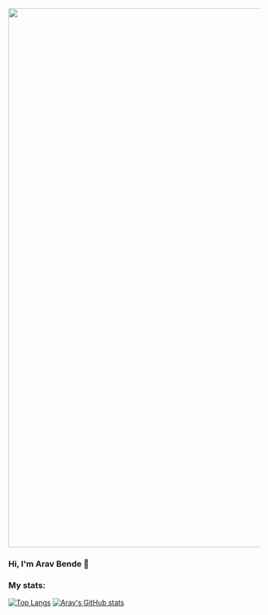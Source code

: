 <img align="top" width="1080px" src="https://imgs.search.brave.com/IzCr80wAHANEu-0ABlqMHqlfiPLXTP_V4C-___GZ_c4/rs:fit:1200:1200:1/g:ce/aHR0cHM6Ly9zdGF0/aWMudmVjdGVlenku/Y29tL3N5c3RlbS9y/ZXNvdXJjZXMvcHJl/dmlld3MvMDAyLzU2/OC80MDMvbGFyZ2Vf/MngvbW91bnRhaW4t/bmlnaHQtc2t5LWxh/bmRzY2FwZS12ZWN0/b3IuanBn" />

### Hi, I'm Arav Bende 👋

### My stats:
[![Top Langs](https://github-readme-stats.vercel.app/api/top-langs/?username=AravBende&show_icons=true&theme=dark)](https://github.com/AravBende/github-readme-stats) [![Arav's GitHub stats](https://github-readme-stats.vercel.app/api?username=AravBende&show_icons=true&theme=dark)](https://github.com/AravBende/github-readme-stats)

<!--
**AravBende/AravBende** is a ✨ _special_ ✨ repository because its `README.md` (this file) appears on your GitHub profile.

Here are some ideas to get you started:

- 🔭 I’m currently working on ...
- 🌱 I’m currently learning Python
- 👯 I’m looking to collaborate on ...
- 🤔 I’m looking for help with ...
- 💬 Ask me about ...
- 📫 How to reach me: ...
- 😄 Pronouns: ...
- ⚡ Fun fact: ...
-->

